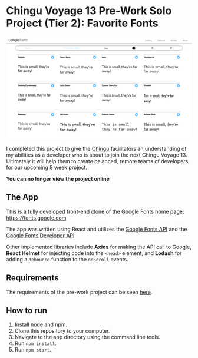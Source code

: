 # Chingu Voyage 13 Pre-Work Solo Project (Tier 2): Favorite Fonts

![App Screenshot](/src/assets/Screenshot2019-11-01.png)


I completed this project to give the [Chingu](https://www.chingu.io) facilitators an understanding of my abilities as a developer who is about to join the next Chingu Voyage 13. Ultimately it will help them to create balanced, remote teams of developers for our upcoming 8 week project. 

**You can no longer view the project online**

## The App

This is a fully developed front-end clone of the Google Fonts home page: https://fonts.google.com 

The app was written using React and utilizes the [Google Fonts API](https://developers.google.com/fonts/docs/getting_started) and the [Google Fonts Developer API](https://developers.google.com/fonts/docs/developer_api).

Other implemented libraries include **Axios** for making the API call to Google, **React Helmet** for injecting code into the `<head>` element, and **Lodash** for adding a `debounce` function to the `onScroll` events. 

## Requirements

The requirements of the pre-work project can be seen [here](https://github.com/chingu-voyages/voyage-prework-tier2-favfonts).

## How to run

1. Install node and npm.
2. Clone this repository to your computer.
3. Navigate to the app directory using the command line tools.
4. Run `npm install`.
5. Run `npm start`. 

